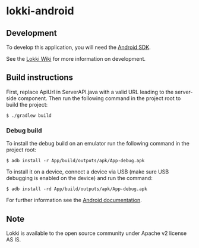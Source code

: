 lokki-android
=======================

Development
-----------
To develop this application, you will need the [Android SDK](http://developer.android.com/sdk/index.html).

See the [Lokki Wiki](https://github.com/TheSoftwareFactory/lokki/wiki) for more information on development.

Build instructions
------------------

First, replace ApiUrl in ServerAPI.java with a valid URL leading to the server-side component.
Then run the following command in the project root to build the project:

```
$ ./gradlew build
```

### Debug build

To install the debug build on an emulator run the following command in the project root:

```
$ adb install -r App/build/outputs/apk/App-debug.apk
```

To install it on a device, connect a device via USB (make sure USB debugging is enabled on the device) and run the command:

```
$ adb install -rd App/build/outputs/apk/App-debug.apk
```


For further information see the [Android documentation](http://developer.android.com/tools/building/building-cmdline.html).

Note
----

Lokki is available to the open source community under Apache v2 license AS IS.

